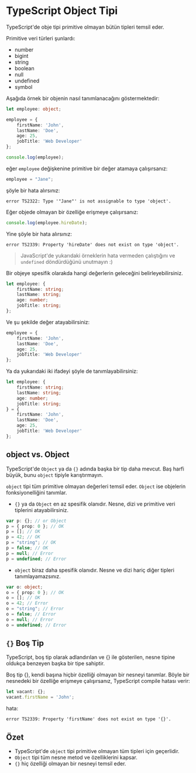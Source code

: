 # TypeScript Object Tipi

TypeScript'de obje tipi primitive olmayan bütün tipleri temsil eder.

Primitive veri türleri şunlardı:

- number
- bigint
- string
- boolean
- null
- undefined
- symbol

Aşağıda örnek bir objenin nasıl tanımlanacağını göstermektedir:

```ts
let employee: object;

employee = {
    firstName: 'John',
    lastName: 'Doe',
    age: 25,
    jobTitle: 'Web Developer'
};

console.log(employee);
```

eğer `employee` değişkenine primitive bir değer atamaya çalışırsanız:

```ts
employee = "Jane";
```

şöyle bir hata alırsınız:

```
error TS2322: Type '"Jane"' is not assignable to type 'object'.
```

Eğer objede olmayan bir özelliğe erişmeye çalışırsanız:

```ts
console.log(employee.hireDate);
```

Yine şöyle bir hata alırsınız:

```
error TS2339: Property 'hireDate' does not exist on type 'object'.
```

> JavaScript'de yukarıdaki örneklerin hata vermeden çalıştığını ve `undefined` döndürdüğünü unutmayın :)

Bir objeye spesifik olarakda hangi değerlerin geleceğini belirleyebilirsiniz.

```ts
let employee: {
    firstName: string;
    lastName: string;
    age: number;
    jobTitle: string;
};
```

Ve şu şekilde değer atayabilirsiniz:

```ts
employee = {
    firstName: 'John',
    lastName: 'Doe',
    age: 25,
    jobTitle: 'Web Developer'
};
```

Ya da yukarıdaki iki ifadeyi şöyle de tanımlayabilirsiniz:

```ts
let employee: {
    firstName: string;
    lastName: string;
    age: number;
    jobTitle: string;
} = {
    firstName: 'John',
    lastName: 'Doe',
    age: 25,
    jobTitle: 'Web Developer'
};
```

## object vs. Object

TypeScript'de `Object` ya da `{}` adında başka bir tip daha mevcut. Baş harfi büyük, bunu `object` tipiyle karıştırmayın.

`object` tipi tüm primitive olmayan değerleri temsil eder. `Object` ise objelerin fonksiyonelliğini tanımlar.

- `{}` ya da `Object` en az spesifik olanıdır. Nesne, dizi ve primitive veri tiplerini atayabilirsiniz.

```ts
var p: {}; // or Object
p = { prop: 0 }; // OK
p = []; // OK
p = 42; // OK
p = "string"; // OK
p = false; // OK
p = null; // Error
p = undefined; // Error
```

- `object` biraz daha spesifik olanıdır. Nesne ve dizi hariç diğer tipleri tanımlayamazsınız.

```ts
var o: object;
o = { prop: 0 }; // OK
o = []; // OK
o = 42; // Error
o = "string"; // Error
o = false; // Error
o = null; // Error
o = undefined; // Error
```

## `{}` Boş Tip

TypeScript, boş tip olarak adlandırılan ve {} ile gösterilen, nesne tipine oldukça benzeyen başka bir tipe sahiptir.

Boş tip {}, kendi başına hiçbir özelliği olmayan bir nesneyi tanımlar. Böyle bir nesnedeki bir özelliğe erişmeye çalışırsanız, TypeScript compile hatası verir:

```ts
let vacant: {};
vacant.firstName = 'John';
```

hata:

```
error TS2339: Property 'firstName' does not exist on type '{}'.
```

## Özet

- TypeScript'de `object` tipi primitive olmayan tüm tipleri için geçerlidir.
- `Object` tipi tüm nesne metod ve özelliklerini kapsar.
- `{}` hiç özelliği olmayan bir nesneyi temsil eder.
